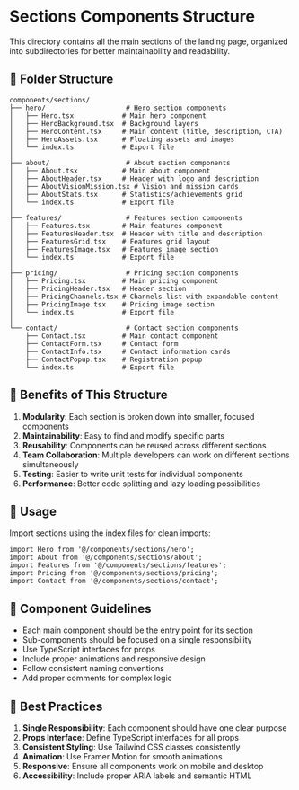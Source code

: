 # Sections Components Structure

This directory contains all the main sections of the landing page, organized into subdirectories for better maintainability and readability.

## 📁 Folder Structure

```
components/sections/
├── hero/                    # Hero section components
│   ├── Hero.tsx            # Main hero component
│   ├── HeroBackground.tsx  # Background layers
│   ├── HeroContent.tsx     # Main content (title, description, CTA)
│   ├── HeroAssets.tsx      # Floating assets and images
│   └── index.ts            # Export file
│
├── about/                   # About section components
│   ├── About.tsx           # Main about component
│   ├── AboutHeader.tsx     # Header with logo and description
│   ├── AboutVisionMission.tsx # Vision and mission cards
│   ├── AboutStats.tsx      # Statistics/achievements grid
│   └── index.ts            # Export file
│
├── features/                # Features section components
│   ├── Features.tsx        # Main features component
│   ├── FeaturesHeader.tsx  # Header with title and description
│   ├── FeaturesGrid.tsx    # Features grid layout
│   ├── FeaturesImage.tsx   # Features image section
│   └── index.ts            # Export file
│
├── pricing/                 # Pricing section components
│   ├── Pricing.tsx         # Main pricing component
│   ├── PricingHeader.tsx   # Header section
│   ├── PricingChannels.tsx # Channels list with expandable content
│   ├── PricingImage.tsx    # Pricing image section
│   └── index.ts            # Export file
│
└── contact/                 # Contact section components
    ├── Contact.tsx         # Main contact component
    ├── ContactForm.tsx     # Contact form
    ├── ContactInfo.tsx     # Contact information cards
    ├── ContactPopup.tsx    # Registration popup
    └── index.ts            # Export file
```

## 🎯 Benefits of This Structure

1. **Modularity**: Each section is broken down into smaller, focused components
2. **Maintainability**: Easy to find and modify specific parts
3. **Reusability**: Components can be reused across different sections
4. **Team Collaboration**: Multiple developers can work on different sections simultaneously
5. **Testing**: Easier to write unit tests for individual components
6. **Performance**: Better code splitting and lazy loading possibilities

## 📝 Usage

Import sections using the index files for clean imports:

```tsx
import Hero from '@/components/sections/hero';
import About from '@/components/sections/about';
import Features from '@/components/sections/features';
import Pricing from '@/components/sections/pricing';
import Contact from '@/components/sections/contact';
```

## 🔧 Component Guidelines

- Each main component should be the entry point for its section
- Sub-components should be focused on a single responsibility
- Use TypeScript interfaces for props
- Include proper animations and responsive design
- Follow consistent naming conventions
- Add proper comments for complex logic

## 🚀 Best Practices

1. **Single Responsibility**: Each component should have one clear purpose
2. **Props Interface**: Define TypeScript interfaces for all props
3. **Consistent Styling**: Use Tailwind CSS classes consistently
4. **Animation**: Use Framer Motion for smooth animations
5. **Responsive**: Ensure all components work on mobile and desktop
6. **Accessibility**: Include proper ARIA labels and semantic HTML
